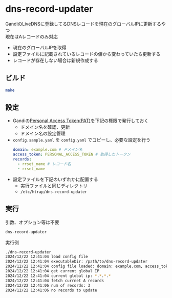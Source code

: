 # dns-record-updater

GandiのLiveDNSに登録してるDNSレコードを現在のグローバルIPに更新するやつ  
現在はAレコードのみ対応

* 現在のグローバルIPを取得
* 設定ファイルに記載されているレコードの値から変わっていたら更新する
* レコードが存在しない場合は新規作成する

## ビルド

```sh
make
```

## 設定

* Gandiの[Personal Access Token(PAT)](https://api.gandi.net/docs/authentication/)を下記の権限で発行しておく
    * ドメイン名を確認、更新
    * ドメイン名の設定管理
* `config.sample.yaml` を `config.yaml` でコピーし、必要な設定を行う
    ```yaml
    domain: example.com # ドメイン名
    access_token: PERSONAL_ACCESS_TOKEN # 取得したトークン
    records:
      - rrset_name # レコード名
      - rrset_name
    ```
* 設定ファイルを下記のいずれかに配置する
    * 実行ファイルと同じディレクトリ
    * `/etc/htrap/dns-record-updater`

## 実行

引数、オプション等は不要

```sh
dns-record-updater
```

実行例

```sh
./dns-record-updater 
2024/12/22 12:41:04 load config file
2024/12/22 12:41:04 executableDir: /path/to/dns-record-updater
2024/12/22 12:41:04 config file loaded: domain: example.com, access_token: ***, records: [tst01 tst02]
2024/12/22 12:41:04 get current global IP
2024/12/22 12:41:04 current global ip: *.*.*.*
2024/12/22 12:41:04 fetch currnet A records
2024/12/22 12:41:06 num of records: 3
2024/12/22 12:41:06 no records to update
```
